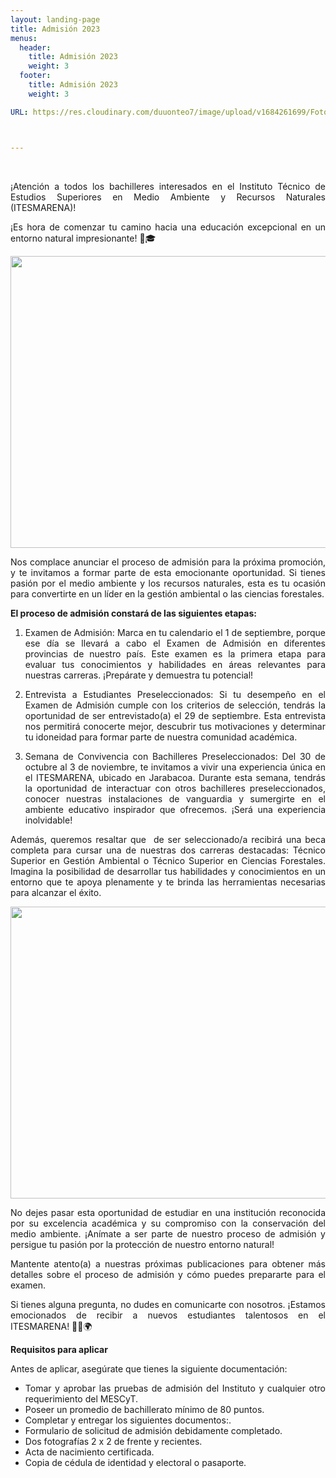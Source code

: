 ```yaml
---
layout: landing-page
title: Admisión 2023
menus:
  header:
    title: Admisión 2023
    weight: 3
  footer:
    title: Admisión 2023
    weight: 3

URL: https://res.cloudinary.com/duuonteo7/image/upload/v1684261699/Fotos%20ITESMARENA/Convivencia/6.jpg



---
```


<p>&nbsp;</p>
<p style="text-align: justify;">&iexcl;Atenci&oacute;n a todos los bachilleres interesados en el Instituto T&eacute;cnico de Estudios Superiores en Medio Ambiente y Recursos Naturales (ITESMARENA)!</p>
<p style="text-align: justify;"></p>
<p style="text-align: justify;">&iexcl;Es hora de comenzar tu camino hacia una educaci&oacute;n excepcional en un entorno natural impresionante! 🌿🎓</p>
<p style="text-align: center;"><img src="https://res.cloudinary.com/duuonteo7/image/upload/v1684261699/Fotos%20ITESMARENA/Convivencia/2.jpg" alt="" width="700" height="467" /></p>
<p style="text-align: justify;"></p>
<p style="text-align: justify;">Nos complace anunciar el proceso de admisi&oacute;n para la pr&oacute;xima promoci&oacute;n, y te invitamos a formar parte de esta emocionante oportunidad. Si tienes pasi&oacute;n por el medio ambiente y los recursos naturales, esta es tu ocasi&oacute;n para convertirte en un l&iacute;der en la gesti&oacute;n ambiental o las ciencias forestales.</p>
<p style="text-align: justify;"></p>
<p style="text-align: justify;"></p>
<p style="text-align: justify;"><strong>El proceso de admisi&oacute;n constar&aacute; de las siguientes etapas:</strong></p>
<ol style="text-align: justify;">
<li style="text-align: justify;">
<p>Examen de Admisi&oacute;n: Marca en tu calendario el 1 de septiembre, porque ese d&iacute;a se llevar&aacute; a cabo el Examen de Admisi&oacute;n en diferentes provincias de nuestro pa&iacute;s. Este examen es la primera etapa para evaluar tus conocimientos y habilidades en &aacute;reas relevantes para nuestras carreras. &iexcl;Prep&aacute;rate y demuestra tu potencial!</p>
</li>
<li style="text-align: justify;">
<p>Entrevista a Estudiantes Preseleccionados: Si tu desempe&ntilde;o en el Examen de Admisi&oacute;n cumple con los criterios de selecci&oacute;n, tendr&aacute;s la oportunidad de ser entrevistado(a) el 29 de septiembre. Esta entrevista nos permitir&aacute; conocerte mejor, descubrir tus motivaciones y determinar tu idoneidad para formar parte de nuestra comunidad acad&eacute;mica.</p>
</li>
<li>
<p style="text-align: justify;">Semana de Convivencia con Bachilleres Preseleccionados: Del 30 de octubre al 3 de noviembre, te invitamos a vivir una experiencia &uacute;nica en el ITESMARENA, ubicado en Jarabacoa. Durante esta semana, tendr&aacute;s la oportunidad de interactuar con otros bachilleres preseleccionados, conocer nuestras instalaciones de vanguardia y sumergirte en el ambiente educativo inspirador que ofrecemos. &iexcl;Ser&aacute; una experiencia inolvidable!</p>
</li>
</ol>
<p></p>
<p style="text-align: justify;">Adem&aacute;s, queremos resaltar que&nbsp; de ser seleccionado/a recibir&aacute; una beca completa para cursar una de nuestras dos carreras destacadas: T&eacute;cnico Superior en Gesti&oacute;n Ambiental o T&eacute;cnico Superior en Ciencias Forestales. Imagina la posibilidad de desarrollar tus habilidades y conocimientos en un entorno que te apoya plenamente y te brinda las herramientas necesarias para alcanzar el &eacute;xito.</p>
<p style="text-align: justify;"></p>
<p style="text-align: center;"><img src="https://res.cloudinary.com/duuonteo7/image/upload/v1684261699/Fotos%20ITESMARENA/Convivencia/2.jpg" alt="" width="700" height="467" /></p>
<p style="text-align: justify;">No dejes pasar esta oportunidad de estudiar en una instituci&oacute;n reconocida por su excelencia acad&eacute;mica y su compromiso con la conservaci&oacute;n del medio ambiente. &iexcl;An&iacute;mate a ser parte de nuestro proceso de admisi&oacute;n y persigue tu pasi&oacute;n por la protecci&oacute;n de nuestro entorno natural!</p>
<p style="text-align: justify;"></p>
<p style="text-align: justify;"></p>
<p style="text-align: justify;">Mantente atento(a) a nuestras pr&oacute;ximas publicaciones para obtener m&aacute;s detalles sobre el proceso de admisi&oacute;n y c&oacute;mo puedes prepararte para el examen.</p>
<p style="text-align: justify;"></p>
<p style="text-align: justify;"></p>
<p style="text-align: justify;">Si tienes alguna pregunta, no dudes en comunicarte con nosotros. &iexcl;Estamos emocionados de recibir a nuevos estudiantes talentosos en el ITESMARENA! 🌿🌱🌍</p>
<p style="text-align: justify;"></p>
<p style="text-align: justify;"></p>
<p style="text-align: justify;"></p>
<p style="text-align: justify;"><strong>Requisitos para aplicar</strong></p>
<p style="text-align: justify;">Antes de aplicar, aseg&uacute;rate que tienes la siguiente documentaci&oacute;n:</p>
<ul>
<li style="text-align: justify;">Tomar y aprobar las pruebas de admisi&oacute;n del Instituto y cualquier otro requerimiento del MESCyT.</li>
<li style="text-align: justify;">Poseer un promedio de bachillerato m&iacute;nimo de 80 puntos.</li>
<li style="text-align: justify;">Completar y entregar los siguientes documentos:.</li>
<li style="text-align: justify;">Formulario de solicitud de admisi&oacute;n debidamente completado.</li>
<li style="text-align: justify;">Dos fotograf&iacute;as 2 x 2 de frente y recientes.</li>
<li style="text-align: justify;">Acta de nacimiento certificada.</li>
<li style="text-align: justify;">Copia de c&eacute;dula de identidad y electoral o pasaporte.</li>
</ul>
<p style="text-align: center;"></p>
<p></p>
